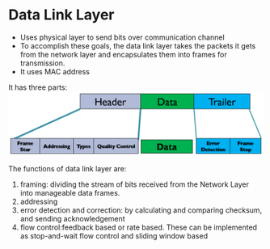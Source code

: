 # Data Link Layer
- Uses physical layer to send bits over communication channel
- To accomplish these goals, the data link layer takes the packets it gets from the network layer and encapsulates them into frames for transmission.
- It uses MAC address

It has three parts:
![Alt text](image-8.png)

The functions of data link layer are:
1. framing: dividing the stream of bits received from the Network Layer into manageable data frames.
2. addressing
3. error detection and correction: by calculating and comparing checksum, and sending acknowledgement
4. flow control:feedback based or rate based. These can be implemented as stop-and-wait flow control and sliding window based


